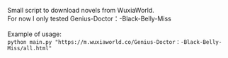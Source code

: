 Small script to download novels from WuxiaWorld.<br>
For now I only tested Genius-Doctor：-Black-Belly-Miss<br>
<br>
Example of usage:<br>
`python main.py "https://m.wuxiaworld.co/Genius-Doctor：-Black-Belly-Miss/all.html"`